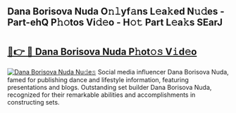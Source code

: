 ## Dana Borisova Nuda O𝚗𝚕yf𝚊ns L𝚎a𝚔ed N𝚞𝚍es - Part-ehQ P𝚑𝚘tos Vi𝚍𝚎o - H𝚘𝚝 Part L𝚎a𝚔s SEarJ

# <h2><a href="http://kfeeq5l.oniu.top/?m=Dana+Borisova+Nuda">🔗👉 🔴 Dana Borisova Nuda P𝚑ot𝚘𝚜 V𝚒d𝚎o</a></h2>

[![Dana Borisova Nuda Nu𝚍e𝚜](https://i.imgur.com/0qMVB7G.gif)](http://kfeeq5l.oniu.top/?m=Dana+Borisova+Nuda)
Social media influencer Dana Borisova Nuda, famed for publishing dance and lifestyle information, featuring presentations and blogs. Outstanding set builder Dana Borisova Nuda, recognized for their remarkable abilities and accomplishments in constructing sets.  
